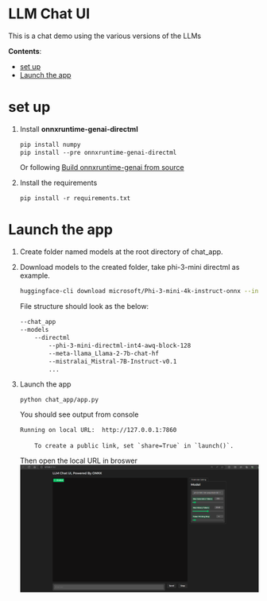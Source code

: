 # LLM Chat UI <!-- omit in toc -->
This is a chat demo using the various versions of the LLMs

**Contents**:
- [set up](#set-up)
- [Launch the app](#launch-the-app)

# set up

1. Install **onnxruntime-genai-directml** 
   
   ```
   pip install numpy
   pip install --pre onnxruntime-genai-directml
   ```

   Or following [Build onnxruntime-genai from source](https://onnxruntime.ai/docs/genai/howto/build-from-source.html#build-onnxruntime-genai-from-source)

2. Install the requirements

    ```
    pip install -r requirements.txt
    ```

# Launch the app

1. Create folder named models at the root directory of chat_app.

2. Download models to the created folder, take phi-3-mini directml as example.

    ```bash
    huggingface-cli download microsoft/Phi-3-mini-4k-instruct-onnx --include directml/* --local-dir .
    ```

     File structure should look as the below:
    ```
    --chat_app
    --models
        --directml
            --phi-3-mini-directml-int4-awq-block-128
            --meta-llama_Llama-2-7b-chat-hf
            --mistralai_Mistral-7B-Instruct-v0.1
            ...
    ```




3. Launch the app

    ```
    python chat_app/app.py
    ```

    You should see output from console
    ```
    Running on local URL:  http://127.0.0.1:7860

        To create a public link, set `share=True` in `launch()`.
    ```

   Then open the local URL in broswer
   ![alt text](image.png)